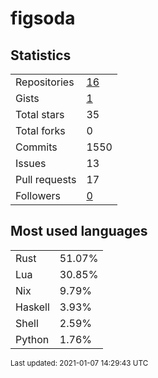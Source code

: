 # figsoda


## Statistics

<table>
    <tr>
        <td>Repositories</td>
        <td><a href="https://github.com/figsoda?tab=repositories">16</a></td>
    </tr>
    <tr>
        <td>Gists</td>
        <td><a href="https://gist.github.com/figsoda">1</a></td>
    </tr>
    <tr>
        <td>Total stars</td>
        <td>35</td>
    </tr>
    <tr>
        <td>Total forks</td>
        <td>0</td>
    </tr>
    <tr>
        <td>Commits</td>
        <td>1550</td>
    </tr>
    <tr>
        <td>Issues</td>
        <td>13</td>
    </tr>
    <tr>
        <td>Pull requests</td>
        <td>17</td>
    </tr>
    <tr>
        <td>Followers</td>
        <td><a href="https://github.com/figsoda?tab=followers">0</a></td>
    </tr>
</table>


## Most used languages

<table>
<tr><td>Rust</td><td>51.07%</td></tr>
<tr><td>Lua</td><td>30.85%</td></tr>
<tr><td>Nix</td><td>9.79%</td></tr>
<tr><td>Haskell</td><td>3.93%</td></tr>
<tr><td>Shell</td><td>2.59%</td></tr>
<tr><td>Python</td><td>1.76%</td></tr>
</table>


<sub>Last updated: 2021-01-07 14:29:43 UTC</sub>
